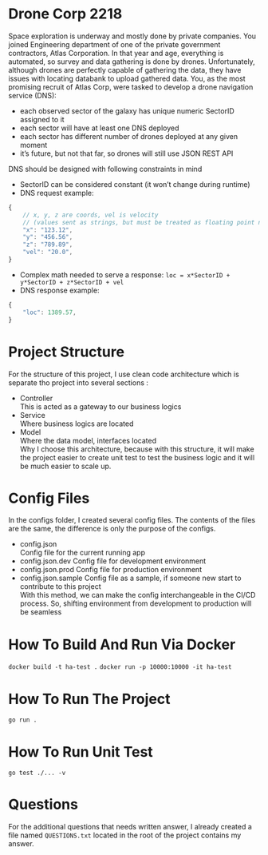 # Drone Corp 2218 
Space exploration is underway and mostly done by private companies. You joined Engineering department of one of the private government contractors, Atlas Corporation. In that year and age, everything is automated, so survey and data gathering is done by drones. Unfortunately, although drones are perfectly capable of gathering the data, they have issues with locating databank to upload gathered data. You, as the most promising recruit of Atlas Corp, were tasked to develop a drone navigation service (DNS):
* each observed sector of the galaxy has unique numeric SectorID assigned to it
* each sector will have at least one DNS deployed
* each sector has different number of drones deployed at any given moment
* it’s future, but not that far, so drones will still use JSON REST API    
     
DNS should be designed with following constraints in mind
* SectorID can be considered constant (it won’t change during runtime)
* DNS request example:
```javascript
{
    // x, y, z are coords, vel is velocity
    // (values sent as strings, but must be treated as floating point number)
    "x": "123.12",
    "y": "456.56",
    "z": "789.89",
    "vel": "20.0",
}
```
* Complex math needed to serve a response:
```loc = x*SectorID + y*SectorID + z*SectorID + vel```
* DNS response example:
```javascript
{
    "loc": 1389.57,
}
```
# Project Structure
For the structure of this project, I use clean code architecture which is separate tho project into several sections :
* Controller     
This is acted as a gateway to our business logics
* Service     
Where business logics are located
* Model     
Where the data model, interfaces located     
Why I choose this architecture, because with this structure, it will make the project easier to create unit test to test the business logic and it will be much easier to scale up. 
# Config Files
In the configs folder, I created several config files. The contents of the files are the same, the difference is only the purpose of the configs. 
* config.json     
Config file for the current running app
* config.json.dev
Config file for development environment
* config.json.prod
Config file for production environment
* config.json.sample
Config file as a sample, if someone new start to contribute to this project     
With this method, we can make the config interchangeable in the CI/CD process. So, shifting environment from development to production will be seamless
# How To Build And Run Via Docker
```docker build -t ha-test .```
```docker run -p 10000:10000 -it ha-test```
# How To Run The Project
```go run .```
# How To Run Unit Test
```go test ./... -v```
# Questions 
For the additional questions that needs written answer, I already created a file named `QUESTIONS.txt` located in the root of the project contains my answer.